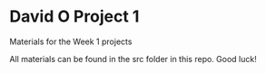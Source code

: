 # David O Project 1
Materials for the Week 1 projects

All materials can be found in the src folder in this repo.
Good luck!
